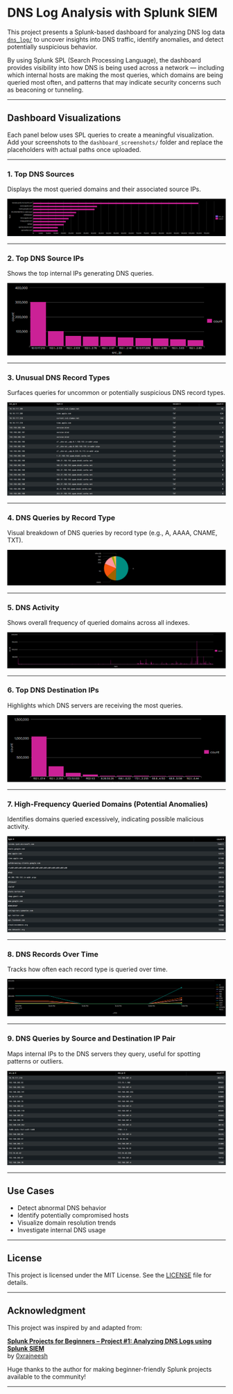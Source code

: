 #  DNS Log Analysis with Splunk SIEM

This project presents a Splunk-based dashboard for analyzing DNS log data [`dns_log/`](https://github.com/sanjanamarri2521/DNS_Log_Analysis/tree/main/dns_log) to uncover insights into DNS traffic, identify anomalies, and detect potentially suspicious behavior.

By using Splunk SPL (Search Processing Language), the dashboard provides visibility into how DNS is being used across a network — including which internal hosts are making the most queries, which domains are being queried most often, and patterns that may indicate security concerns such as beaconing or tunneling.


---

## Dashboard Visualizations

Each panel below uses SPL queries to create a meaningful visualization. Add your screenshots to the `dashboard_screenshots/` folder and replace the placeholders with actual paths once uploaded.

---

### 1. Top DNS Sources  
 
Displays the most queried domains and their associated source IPs.

![Top DNS Sources](dashboard_screenshots/top_dns_sources.png)

---

###  2. Top DNS Source IPs  

Shows the top internal IPs generating DNS queries.

![Top DNS Source IPs](dashboard_screenshots/top_dns_source_ips.png)

---

###  3. Unusual DNS Record Types  
  
Surfaces queries for uncommon or potentially suspicious DNS record types.

![Unusual DNS Record Types](dashboard_screenshots/unusual_record_types.png)

---

###  4. DNS Queries by Record Type  
 
Visual breakdown of DNS queries by record type (e.g., A, AAAA, CNAME, TXT).

![DNS Queries by Record Type](dashboard_screenshots/dns_record_type_distribution.png)

---

###  5. DNS Activity  

Shows overall frequency of queried domains across all indexes.

![DNS Activity](dashboard_screenshots/dns_activity.png)

---

###  6. Top DNS Destination IPs  
 
Highlights which DNS servers are receiving the most queries.

![Top DNS Destination IPs](dashboard_screenshots/top_dns_dest_ips.png)

---

###  7. High-Frequency Queried Domains (Potential Anomalies)  

Identifies domains queried excessively, indicating possible malicious activity.

![High Frequency Domains](dashboard_screenshots/high_freq_domains.png)

---

###  8. DNS Records Over Time  

Tracks how often each record type is queried over time.

![DNS Records Over Time](dashboard_screenshots/dns_over_time.png)

---

### 9. DNS Queries by Source and Destination IP Pair  
 
Maps internal IPs to the DNS servers they query, useful for spotting patterns or outliers.

![DNS Source-Destination IP Heatmap](dashboard_screenshots/src_dst_ip.png)


---

##  Use Cases

- Detect abnormal DNS behavior  
- Identify potentially compromised hosts  
- Visualize domain resolution trends  
- Investigate internal DNS usage

---

## License

This project is licensed under the MIT License. See the [LICENSE](LICENSE) file for details.

---

##  Acknowledgment

This project was inspired by and adapted from:

**[Splunk Projects for Beginners – Project #1: Analyzing DNS Logs using Splunk SIEM](https://github.com/0xrajneesh/Splunk-Projects-For-Beginners/blob/main/Project%231-analyzing-dns-log-using%20splunk-siem.md)**  
by [0xrajneesh](https://github.com/0xrajneesh)

Huge thanks to the author for making beginner-friendly Splunk projects available to the community!

---
